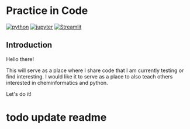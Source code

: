 # Practice in Code
[![python](https://img.shields.io/badge/Python-3.11-3776AB.svg?style=flat&logo=python&logoColor=white)](https://www.python.org)
[![jupyter](https://img.shields.io/badge/Jupyter-Notebook-F37626.svg?style=flat&logo=Jupyter)](https://docs.jupyter.org/en/latest/)
[![Streamlit](https://img.shields.io/badge/Streamlit-1.28.1-FF4B4B.svg?style=flat&logo=Streamlit&logoColor=white)](https://py50-app.streamlit.app)
## Introduction
Hello there! 

This will serve as a place where I share code that I am currently testing or find interesting. 
I would like it to serve as a place to also teach others interested in cheminformatics and python. 

Let's do it! 

# todo update readme